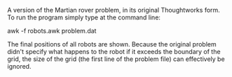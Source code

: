 A version of the Martian rover problem, in its original Thoughtworks form. To run the program simply type at the command line:

  awk -f robots.awk problem.dat

The final positions of all robots are shown. Because the original problem didn't specify what happens to the robot if it exceeds the boundary of the grid, the size of the grid (the first line of the problem file) can effectively be ignored. 